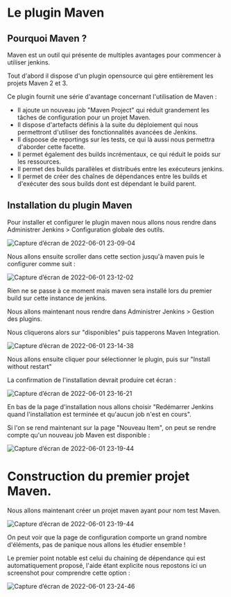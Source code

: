 # Le plugin Maven

## Pourquoi Maven ? 

Maven est un outil qui présente de multiples avantages pour commencer à utiliser jenkins. 

Tout d'abord il dispose d'un plugin opensource qui gère entièrement les projets Maven 2 et 3. 

Ce plugin fournit une série d'avantage concernant l'utilisation de Maven : 

* Il ajoute un nouveau job "Maven Project" qui réduit grandement les tâches de configuration pour un projet Maven.
* Il dispose d'artefacts définis à la suite du déploiement qui nous permettront d'utiliser des fonctionnalités avancées de Jenkins.
* Il dispoose de reportings sur les tests, ce qui là aussi nous permettra d'aborder cette facette. 
* Il permet également des builds incrémentaux, ce qui réduit le poids sur les ressources. 
* Il permet des builds parallèles et distribués entre les exécuteurs jenkins.  
* Il permet de créer des chaînes de dépendances entre les builds et d'exécuter des sous builds dont est dépendant le build parent. 

## Installation du plugin Maven 

Pour installer et configurer le plugin maven nous allons nous rendre dans Administrer Jenkins > Configuration globale des outils. 

![Capture d’écran de 2022-06-01 23-09-04](https://user-images.githubusercontent.com/98811386/171502329-36357386-62d0-482c-a824-575cf43118f2.png)

Nous allons ensuite scroller dans cette section jusqu'à maven puis le configurer comme suit : 

![Capture d’écran de 2022-06-01 23-12-02](https://user-images.githubusercontent.com/98811386/171502781-ce8da568-377b-45a4-aa8d-333a877a5481.png)

Rien ne se passe à ce moment mais maven sera installé lors du premier build sur cette instance de jenkins. 

Nous allons maintenant nous rendre dans Administrer Jenkins > Gestion des plugins. 

Nous cliquerons alors sur "disponibles" puis tapperons Maven Integration. 

![Capture d’écran de 2022-06-01 23-14-38](https://user-images.githubusercontent.com/98811386/171503151-11c9de64-c425-40d5-8937-ec083a05d492.png)

Nous allons ensuite cliquer pour sélectionner le plugin, puis sur "Install without restart"

La confirmation de l'installation devrait produire cet écran :

![Capture d’écran de 2022-06-01 23-16-21](https://user-images.githubusercontent.com/98811386/171503433-8dd37b8d-f51c-45a4-8f98-a384189ac030.png)

En bas de la page d'installation nous allons choisir "Redémarrer Jenkins quand l'installation est terminée et qu'aucun job n'est en cours".

Si l'on se rend maintenant sur la page "Nouveau Item", on peut se rendre compte qu'un nouveau job Maven est disponible : 

![Capture d’écran de 2022-06-01 23-19-44](https://user-images.githubusercontent.com/98811386/171503819-199a3b1c-2633-4ab9-a1b8-6a0f666ef08d.png)

# Construction du premier projet Maven. 

Nous allons maintenant créer un projet maven ayant pour nom test Maven. 

![Capture d’écran de 2022-06-01 23-19-44](https://user-images.githubusercontent.com/98811386/171504223-ce027b95-1b9b-4b5a-8edf-878fd632a91c.png)

On peut voir que la page de configuration comporte un grand nombre d'éléments, pas de panique nous allons les étudier ensemble !

Le premier point notable est celui du chaining de dépendance qui est automatiquement proposé, l'aide étant explicite nous repostons ici un screenshot pour comprendre cette option : 

![Capture d’écran de 2022-06-01 23-24-46](https://user-images.githubusercontent.com/98811386/171504580-6196c1c7-1809-4eeb-bf5e-1c51764ed256.png)

